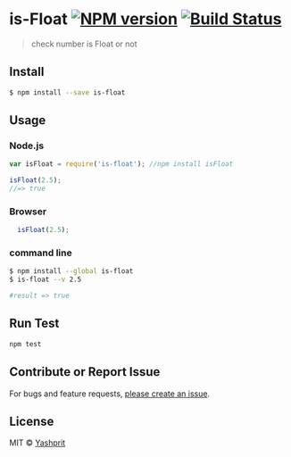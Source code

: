 #  is-Float [![NPM version][npm-image]][npm-url] [![Build Status][travis-image]][travis-url]
> check number is  Float or not


## Install

```sh
$ npm install --save is-float
```

## Usage

### Node.js

```js
var isFloat = require('is-float'); //npm install isFloat

isFloat(2.5);
//=> true
```

### Browser

```js
  isFloat(2.5);
```
### command line

```sh
$ npm install --global is-float
$ is-float --v 2.5

#result => true
```


## Run Test
```sh
npm test
```

## Contribute or Report Issue
For bugs and feature requests, [please create an issue][issue-url].

## License

MIT © [Yashprit](yashprit.github.io)

[issue-url]: https://github.com/yashprit/is-float/issues
[npm-url]: https://npmjs.org/package/is-float
[npm-image]: https://badge.fury.io/js/is-float.svg
[travis-url]: https://travis-ci.org/yashprit/is-float
[travis-image]: https://travis-ci.org/yashprit/is-float.svg?branch=master
